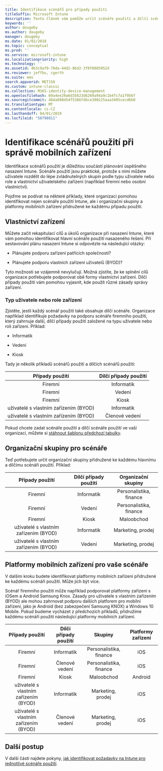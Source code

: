 ```yaml
---
title: Identifikace scénářů pro případy použití
titleSuffix: Microsoft Intune
description: Tento článek vám pomůže určit scénáře použití a dílčí scénáře použití při cloudové implementaci Microsoft Intune.
keywords: ''
author: dougeby
ms.author: dougeby
manager: dougeby
ms.date: 01/02/2018
ms.topic: conceptual
ms.prod: ''
ms.service: microsoft-intune
ms.localizationpriority: high
ms.technology: ''
ms.assetid: 4b3c9af9-78da-44d2-8bd2-3f0f8885952d
ms.reviewer: jeffbu, cgerth
ms.suite: ems
search.appverid: MET150
ms.custom: intune-classic
ms.collection: M365-identity-device-management
ms.openlocfilehash: 69a4ee29a6d35623d6269a94a9c1b4fc7a1f956f
ms.sourcegitcommit: 484a898d54f5386fdbce300225aaa3495cecd6b0
ms.translationtype: MT
ms.contentlocale: cs-CZ
ms.lasthandoff: 04/01/2019
ms.locfileid: "58798811"
---
```

# <a name="identify-mobile-device-management-use-case-scenarios"></a>Identifikace scénářů použití při správě mobilních zařízení

Identifikace scénářů použití je důležitou součástí plánování úspěšného nasazení Intune. Scénáře použití jsou praktické, protože s nimi můžete uživatele rozdělit do lépe zvládnutelných skupin podle typu uživatele nebo role a vlastnictví uživatelského zařízení (například firemní nebo osobní vlastnictví).

Pojďme se podívat na některé příklady, které organizaci pomohou identifikovat nejen scénáře použití Intune, ale i organizační skupiny a platformy mobilních zařízení přidružené ke každému případu použití.

## <a name="device-ownership"></a>Vlastnictví zařízení
Můžete začít rekapitulací cílů a úkolů organizace při nasazení Intune, které vám pomohou identifikovat hlavní scénáře použití nasazeného řešení. Při sestavování plánu nasazení Intune si odpovězte na následující otázky:

-   Plánujete podporu zařízení patřících společnosti?

-   Plánujete podporu vlastních zařízení uživatelů (BYOD)?

Tyto možnosti se vzájemně nevylučují. Možná zjistíte, že ke splnění cílů organizace potřebujete podporovat obě formy vlastnictví zařízení. Dílčí případy použití vám pomohou vyjasnit, kde použít různé zásady správy zařízení.

### <a name="user-type-or-device-role"></a>Typ uživatele nebo role zařízení

Zjistěte, jestli každý scénář použití také obsahuje dílčí scénáře. Organizace například identifikuje požadavky na podporu scénáře firemního použití, který zahrnuje další, dílčí případy použití založené na typu uživatele nebo roli zařízení. Příklad:

-   Informatik

-   Vedení

-   Kiosk

Tady je několik příkladů scénářů použití a dílčích scénářů použití:

| **Případy použití** | **Dílčí případy použití** |
|:---:|:---:|
| Firemní | Informatik |              
| Firemní | Vedení |           
| Firemní | Kiosk |
| uživatelé s vlastním zařízením (BYOD) | Informatik |           
| uživatelé s vlastním zařízením (BYOD) | Členové vedení |

Pokud chcete zadat scénáře použití a dílčí scénáře použití ve vaší organizaci, můžete si [stáhnout šablonu předchozí tabulky](https://gallery.technet.microsoft.com/Intune-deployment-planning-fae156c2?redir=0).

## <a name="organizational-groups-for-your-scenarios"></a>Organizační skupiny pro scénáře

Teď potřebujete určit organizační skupiny přidružené ke každému hlavnímu a dílčímu scénáři použití. Příklad:

| **Případy použití** | **Dílčí případy použití** | **Organizační skupiny** |
|:---:|:---:|:---:|
| Firemní | Informatik | Personalistika, finance |               
| Firemní | Vedení | Personalistika, finance |            
| Firemní | Kiosk | Maloobchod |
| uživatelé s vlastním zařízením (BYOD) | Informatik | Marketing, prodej |            
| uživatelé s vlastním zařízením (BYOD) | Vedení | Marketing, prodej |


## <a name="mobile-device-platforms-for-your-scenarios"></a>Platformy mobilních zařízení pro vaše scénáře

V dalším kroku budete identifikovat platformy mobilních zařízení přidružené ke každému scénáři použití. Může jich být více.

Scénář firemního použití může například podporovat platformy zařízení s iOSem a Android Samsung Knox. Zásady pro uživatele s vlastním zařízením (BYOD) ale mohou zahrnovat podporu dalších platforem pro mobilní zařízení, jako je Android (bez zabezpečení Samsung KNOX) a Windows 10 Mobile. Pokud budeme vycházet z předchozích příkladů, přidružíme každému scénáři použití následující platformy mobilních zařízení.

| **Případy použití** | **Dílčí případy použití** | **Skupiny** | **Platformy zařízení** |   
|:---:|:---:|:---:|:---:|
| Firemní | Informatik | Personalistika, finance | iOS |                                                           
| Firemní | Členové vedení | Personalistika, finance | iOS |                                                           
| Firemní | Kiosk | Maloobchod | Android |
| uživatelé s vlastním zařízením (BYOD) | Informatik | Marketing, prodej | iOS |                                                           
| uživatelé s vlastním zařízením (BYOD) | Členové vedení | Marketing, prodej | iOS |

## <a name="next-steps"></a>Další postup

V další části najdete pokyny, [jak identifikovat požadavky na Intune pro jednotlivé scénáře použití](planning-guide-requirements.md).

